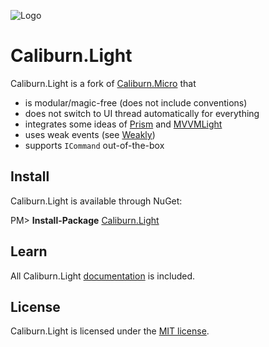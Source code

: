 ![Logo](logo.png)
# Caliburn.Light

Caliburn.Light is a fork of [Caliburn.Micro](http://caliburnmicro.com/) that
- is modular/magic-free (does not include conventions)
- does not switch to UI thread automatically for everything
- integrates some ideas of [Prism](http://msdn.microsoft.com/en-us/library/ff648465.aspx) and [MVVMLight](http://www.mvvmlight.net/) 
- uses weak events (see [Weakly](https://github.com/tibel/Weakly))
- supports `ICommand` out-of-the-box



## Install
Caliburn.Light is available through NuGet:

PM> **Install-Package** [Caliburn.Light](https://www.nuget.org/packages/Caliburn.Light/)



## Learn
All Caliburn.Light [documentation](doc/) is included.



## License
Caliburn.Light is licensed under the [MIT license](LICENSE).
